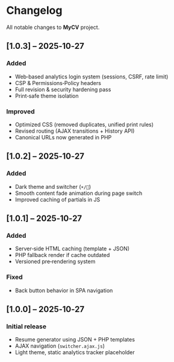 # Changelog

All notable changes to **MyCV** project.

## [1.0.3] – 2025‑10‑27
### Added
- Web‑based analytics login system (sessions, CSRF, rate limit)
- CSP & Permissions‑Policy headers
- Full revision & security hardening pass
- Print‑safe theme isolation

### Improved
- Optimized CSS (removed duplicates, unified print rules)
- Revised routing (AJAX transitions + History API)
- Canonical URLs now generated in PHP

## [1.0.2] – 2025‑10‑27
### Added
- Dark theme and switcher (`☀️/🌙`)
- Smooth content fade animation during page switch
- Improved caching of partials in JS

## [1.0.1] – 2025‑10‑27
### Added
- Server‑side HTML caching (template + JSON)
- PHP fallback render if cache outdated
- Versioned pre‑rendering system

### Fixed
- Back button behavior in SPA navigation

## [1.0.0] – 2025‑10‑27
### Initial release
- Resume generator using JSON + PHP templates
- AJAX navigation (`switcher.ajax.js`)
- Light theme, static analytics tracker placeholder
